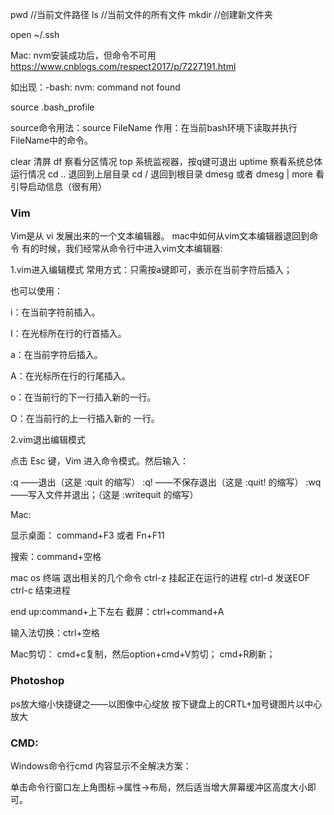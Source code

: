 pwd //当前文件路径
ls //当前文件的所有文件
mkdir //创建新文件夹

open ~/.ssh

Mac:
nvm安装成功后，但命令不可用
https://www.cnblogs.com/respect2017/p/7227191.html

如出现：-bash: nvm: command not found

source .bash_profile

source命令用法：source FileName
作用：在当前bash环境下读取并执行FileName中的命令。


clear               清屏
df                   察看分区情况
top                 系统监视器，按q键可退出
uptime           察看系统总体运行情况
cd ..                退回到上层目录
cd /                退回到根目录
dmesg  或者 dmesg | more         看引导启动信息（很有用）




### Vim
Vim是从 vi 发展出来的一个文本编辑器。
mac中如何从vim文本编辑器退回到命令
有的时候，我们经常从命令行中进入vim文本编辑器:

1.vim进入编辑模式
常用方式：只需按a键即可，表示在当前字符后插入；

也可以使用：

i：在当前字符前插入。

I：在光标所在行的行首插入。

a：在当前字符后插入。

A：在光标所在行的行尾插入。

o：在当前行的下一行插入新的一行。

O：在当前行的上一行插入新的 一行。


2.vim退出编辑模式

点击 Esc 键，Vim 进入命令模式。然后输入：

:q  ——退出（这是 :quit 的缩写）
:q! ——不保存退出（这是  :quit! 的缩写）
:wq ——写入文件并退出；（这是 :writequit 的缩写）




Mac:

显示桌面： command+F3 或者  Fn+F11

搜索：command+空格

mac os  终端 退出相关的几个命令
ctrl-z 挂起正在运行的进程
ctrl-d 发送EOF
ctrl-c 结束进程

end up:command+上下左右
截屏：ctrl+command+A

输入法切换：ctrl+空格

Mac剪切：
cmd+c复制，然后option+cmd+V剪切；
cmd+R刷新；



### Photoshop

ps放大缩小快捷键之——以图像中心绽放
按下键盘上的CRTL+加号键图片以中心放大



### CMD:
Windows命令行cmd 内容显示不全解决方案：

单击命令行窗口左上角图标->属性->布局，然后适当增大屏幕缓冲区高度大小即可。